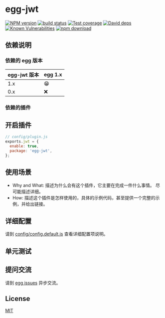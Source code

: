 # egg-jwt

[![NPM version][npm-image]][npm-url]
[![build status][travis-image]][travis-url]
[![Test coverage][codecov-image]][codecov-url]
[![David deps][david-image]][david-url]
[![Known Vulnerabilities][snyk-image]][snyk-url]
[![npm download][download-image]][download-url]

[npm-image]: https://img.shields.io/npm/v/egg-jwt.svg?style=flat-square
[npm-url]: https://npmjs.org/package/egg-jwt
[travis-image]: https://img.shields.io/travis/eggjs/egg-jwt.svg?style=flat-square
[travis-url]: https://travis-ci.org/eggjs/egg-jwt
[codecov-image]: https://img.shields.io/codecov/c/github/eggjs/egg-jwt.svg?style=flat-square
[codecov-url]: https://codecov.io/github/eggjs/egg-jwt?branch=master
[david-image]: https://img.shields.io/david/eggjs/egg-jwt.svg?style=flat-square
[david-url]: https://david-dm.org/eggjs/egg-jwt
[snyk-image]: https://snyk.io/test/npm/egg-jwt/badge.svg?style=flat-square
[snyk-url]: https://snyk.io/test/npm/egg-jwt
[download-image]: https://img.shields.io/npm/dm/egg-jwt.svg?style=flat-square
[download-url]: https://npmjs.org/package/egg-jwt

<!--
Description here.
-->

## 依赖说明

### 依赖的 egg 版本

egg-jwt 版本 | egg 1.x
--- | ---
1.x | 😁
0.x | ❌

### 依赖的插件
<!--

如果有依赖其它插件，请在这里特别说明。如

- security
- multipart

-->

## 开启插件

```js
// config/plugin.js
exports.jwt = {
  enable: true,
  package: 'egg-jwt',
};
```

## 使用场景

- Why and What: 描述为什么会有这个插件，它主要在完成一件什么事情。
尽可能描述详细。
- How: 描述这个插件是怎样使用的，具体的示例代码，甚至提供一个完整的示例，并给出链接。

## 详细配置

请到 [config/config.default.js](config/config.default.js) 查看详细配置项说明。

## 单元测试

<!-- 描述如何在单元测试中使用此插件，例如 schedule 如何触发。无则省略。-->

## 提问交流

请到 [egg issues](https://github.com/eggjs/egg/issues) 异步交流。

## License

[MIT](LICENSE)
